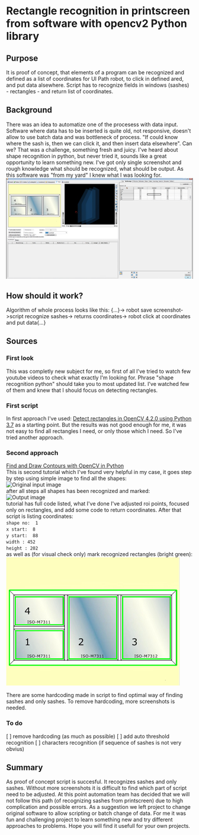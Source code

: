# Rectangle recognition in printscreen from software with opencv2 Python library

## Purpose
It is proof of concept, that elements of a program can be recognized and defined as a list of coordinates for UI Path robot, to click in defined ared, and put data alsewhere.
Script has to recognize fields in windows (sashes) - rectangles - and return list of coordinates.

## Background
There was an idea to automatize one of the procesess with data input. Software where data has to be inserted is quite old, not responsive, doesn't allow to use batch data and was bottleneck of process. "If could know where the sash is, then we can click it, and then insert data elsewhere". Can we? That was a challenge, something fresh and juicy. I've heard about shape recognition in python, but never tried it, sounds like a great opportunity to learn something new. 
I've got only single screenshot and rough knowledge what should be recognized, what should be output. As this software was "from my yard" I knew what I was looking for.<br>
![Original image](/original_screenshot.jpg)
## How should it work?
Algorithm of whole process looks like this:
{...}-> robot save screenshot->script recognize sashes-> returns coordinates-> robot click at coordinates and put data{...}

## Sources

### First look
This was completly new subject for me, so first of all I've tried to watch few youtube videos to check what exactly I'm looking for.
Phrase "shape recognition python" should take you to most updated list. I've watched few of them and knew that I should focus on detecting rectangles.

### First script
In first approach I've used: [Detect rectangles in OpenCV 4.2.0 using Python 3.7](https://stackoverflow.com/questions/61166180/detect-rectangles-in-openc) as a starting point. 
But the results was not good enough for me, it was not easy to find all rectangles I need, or only those which I need. So I've tried another approach. 

### Second approach
[Find and Draw Contours with OpenCV in Python](https://thinkinfi.com/find-contours-with-opencv-in-python/)<br>
This is second tutorial which I've found very helpful in my case, it goes step by step using simple image to find all the shapes:<br>
![Original input image](https://um0ec8.p3cdn1.secureserver.net/wp-content/uploads/2021/11/Read-input-image-for-contour-detection-opencv-python-768x598.png)<br>
after all steps all shapes has been recognized and marked:<br>
![Output image](https://um0ec8.p3cdn1.secureserver.net/wp-content/uploads/2021/11/opencv-draw-contours-bounding-box-for-all-contours-python-768x613.png)<br>
tutorial has full code listed, what I've done I've adjusted roi points, focused only on rectangles, and add some code to return coordinates. 
After that script is listing coordinates:<br>
`shape no:  1`<br>
`x start:  8`<br>
`y start:  88`<br>
`width : 452`<br>
`height : 202`<br>
as well as (for visual check only) mark recognized rectangles (bright green):<br>
![Screenshot with detected contour](/detected_contour.png)

There are some hardcoding made in script to find optimal way of finding sashes and only sashes. 
To remove hardcoding, more screenshots is needed. 

### To do
[ ] remove hardcoding (as much as possible)
[ ] add auto threshold recognition
[ ] characters recognition (if sequence of sashes is not very obvius)

## Summary
As proof of concept script is succesful. It recognizes sashes and only sashes. Without more screenshots it is difficult to find which part of script need to be adjusted.
At this point automation team has decided that we will not follow this path (of recognizing sashes from printscreen) due to high complication and possible errors. As a suggestion we left project to change original software to allow scripting or batch change of data.
For me it was fun and challenging project to learn something new and try different approaches to problems.
Hope you will find it usefull for your own projects.
